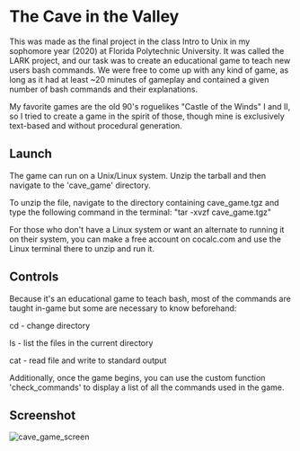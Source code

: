 # The Cave in the Valley

This was made as the final project in the class Intro to Unix in my sophomore year (2020) at Florida Polytechnic University. It was called the LARK project, and our task was to create an educational game to teach new users bash commands. We were free
to come up with any kind of game, as long as it had at least ~20 minutes of gameplay and contained a given number of bash commands and their explanations. 

My favorite games are the old 90's roguelikes "Castle of the Winds" I and II, so I tried to create a game in the spirit of those, though mine is exclusively text-based and without procedural generation.

## Launch
The game can run on a Unix/Linux system. Unzip the tarball and then navigate to the 'cave_game' directory.

To unzip the file, navigate to the directory containing cave_game.tgz and type the following command in the terminal: "tar -xvzf cave_game.tgz"

For those who don't have a Linux system or want an alternate to running it on their system, you can make a free account on cocalc.com and use the Linux terminal there to unzip and run it.

## Controls
Because it's an educational game to teach bash, most of the commands are taught in-game but some are necessary to know beforehand:

cd - change directory

ls - list the files in the current directory

cat - read file and write to standard output

Additionally, once the game begins, you can use the custom function 'check_commands' to display a list of all the commands used in the game.

## Screenshot

![cave_game_screen](https://github.com/AaronMBias/LARK-Project-Cave-in-the-Valley/assets/107329823/662952cb-c4c8-4155-9335-0e721cc71fc7)
